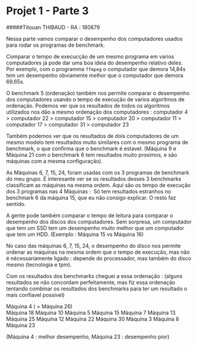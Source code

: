 # Projet 1 - Parte 3
#####Titouan THIBAUD - RA : 180879

Nessa parte vamos comparar o desempenho dos computadores usados para rodar os programas de benchmark. 

Comparar o tempo de execucção de um mesmo programa em varios computadores já pode dar uma boa ideia do desempenho relativo deles. 
Por exemplo, com o programma `ffmpeg` o computador que demora 14,84s tem um desempenho obviamente melhor que o computador que demora 69,65s.

O benchmark 5 (ordenação) também nos permite comparar o desempenho dos computadores usando o tempo de execução de varios algoritmos de ordenação. 
Podemos ver que os resultados de todos os algoritmos utilizados nos dão a mesmo ordenação dos computadores : computador 4 > computador 22 > computador 15 > computador 20 > computador 11 > computador 17 > computador 31 > computador 23    

Também podemos ver que os resultados de dois computadores de um mesmo modelo tem resultados muito similares com o mesmo programa de benchmark, o que confirma que o benchmark é estavel. (Máquina 9 e Máquina 21 com o benchmark 6 tem resultados muito proximos, e são máquinas com a mesma configuração). 

As Máquinas 6, 7, 15, 24, foram usadas com os 3 programas de benchmark do meu grupo. É interesante ver se os resultados desses 3 benchmarks classificam as máquinas na mesma ordem. Aqui são os tempo de execução dos 3 programas nas 4 Máquinas :
 <IMAGE>
Só tem resultados estranhos no benchmark 6 da máquina 15, que eu não consigo explicar. O resto faz sentido.

A gente pode também comparar o tempo de leitura para comparar o desempenho dos discos dos computadores. Sem sorpresa, um computador que tem um SSD tem um desempenho muito melhor que um computador que tem um HDD. 
(Exemplo : Máquina 15 vs Máquina 16) 

No caso das máquinas 6, 7, 15, 24, o desempenho do disco nos permite ordenar as máquinas na mesma ordem que o tempo de execução, mas não é nécessariamente ligado : depende do processador, mas também do disco mesmo (tecnologia e tpm).

Com os resultados dos benchmarks cheguei a essa ordenação : (alguns resultados se não concordam perfeitamente, mas fiz essa ordenação tentando combinar os resultados dos benchmarks para ter um resultado o mais confiavel possivel)

Máquina 4 ( = Máquina 26)  
Máquina 18
Máquina 10
Máquina 5
Máquina 15
Máquina 7
Máquina 13
Máquina 25 
Máquina 12
Máquina 22 
Máquina 30
Máquina 3
Máquina 8 
Máquina 23

(Máquina 4 : melhor desempenho, Máquina 23 : desempenho pior)

